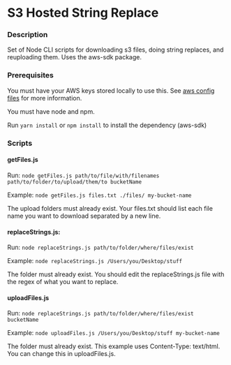 # S3 Hosted String Replace

### Description
Set of Node CLI scripts for downloading s3 files, doing string replaces, and reuploading them. Uses the aws-sdk package.

### Prerequisites
You must have your AWS keys stored locally to use this. See [aws config files](https://docs.aws.amazon.com/cli/latest/userguide/cli-config-files.html) for more information.

You must have node and npm.

Run `yarn install` or `npm install` to install the dependency (aws-sdk)

### Scripts
#### getFiles.js
Run: `node getFiles.js path/to/file/with/filenames path/to/folder/to/upload/them/to bucketName`

Example: `node getFiles.js files.txt ./files/ my-bucket-name`

The upload folders must already exist. Your files.txt should list each file name you want to download separated by a new line.

#### replaceStrings.js:
Run: `node replaceStrings.js path/to/folder/where/files/exist`

Example: `node replaceStrings.js /Users/you/Desktop/stuff`

The folder must already exist. You should edit the replaceStrings.js file with the regex of what you want to replace.

#### uploadFiles.js
Run: `node replaceStrings.js path/to/folder/where/files/exist bucketName`

Example: `node uploadFiles.js /Users/you/Desktop/stuff my-bucket-name`

The folder must already exist. This example uses Content-Type: text/html. You can change this in uploadFiles.js.
